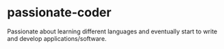 # passionate-coder
Passionate about learning different languages and eventually start to write and develop applications/software.
